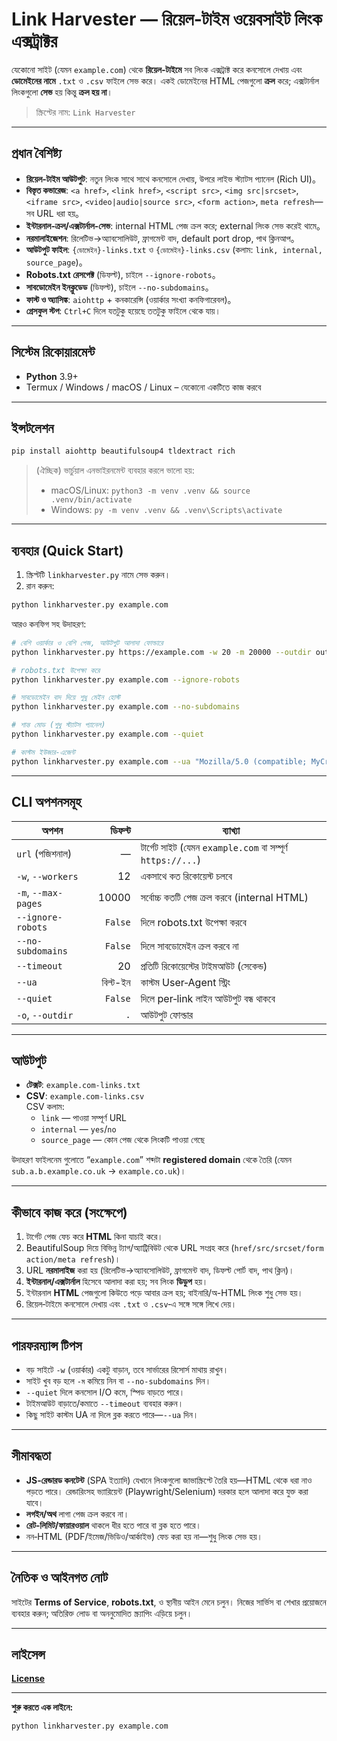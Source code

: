 # Link Harvester — রিয়েল‑টাইম ওয়েবসাইট লিংক এক্সট্রাক্টর

যেকোনো সাইট (যেমন `example.com`) থেকে **রিয়েল‑টাইমে** সব লিংক এক্সট্রাক্ট করে কনসোলে দেখায় এবং **ডোমেইনের নামে** `.txt` ও `.csv` ফাইলে সেভ করে। একই ডোমেইনের HTML পেজগুলো **ক্রল** করে; এক্সটার্নাল লিংকগুলো **সেভ** হয় কিন্তু **ক্রল হয় না**।  

> স্ক্রিপ্টের নাম: `Link Harvester`

---

## প্রধান বৈশিষ্ট্য

- **রিয়েল‑টাইম আউটপুট**: নতুন লিংক সাথে সাথে কনসোলে দেখায়, উপরে লাইভ স্ট্যাটস প্যানেল (Rich UI)。
- **বিস্তৃত কভারেজ**: `<a href>`, `<link href>`, `<script src>`, `<img src|srcset>`, `<iframe src>`, `<video|audio|source src>`, `<form action>`, `meta refresh`—সব URL ধরা হয়。
- **ইন্টারনাল‑ক্রল/এক্সটার্নাল‑সেভ**: internal HTML পেজ ক্রল করে; external লিংক সেভ করেই থামে。
- **নরমালাইজেশন**: রিলেটিভ→অ্যাবসোলিউট, ফ্রাগমেন্ট বাদ, default port drop, পাথ ক্লিনআপ。
- **আউটপুট ফাইল**: `{ডোমেইন}-links.txt` ও `{ডোমেইন}-links.csv` (কলাম: `link, internal, source_page`)。
- **Robots.txt রেসপেক্ট** (ডিফল্ট), চাইলে `--ignore-robots`。
- **সাবডোমেইন ইনক্লুডেড** (ডিফল্ট), চাইলে `--no-subdomains`。
- **ফাস্ট ও অ্যাসিঙ্ক**: `aiohttp` + কনকারেন্সি (ওয়ার্কার সংখ্যা কনফিগারেবল)。
- **গ্রেসফুল স্টপ**: `Ctrl+C` দিলে যতটুকু হয়েছে ততটুকু ফাইলে থেকে যায়।

---

## সিস্টেম রিকোয়ারমেন্ট

- **Python** 3.9+
- Termux / Windows / macOS / Linux – যেকোনো একটিতে কাজ করবে

---

## ইন্সটলেশন

```bash
pip install aiohttp beautifulsoup4 tldextract rich
```

> (ঐচ্ছিক) ভার্চুয়াল এনভাইরনমেন্ট ব্যবহার করলে ভালো হয়:
>
> - macOS/Linux: `python3 -m venv .venv && source .venv/bin/activate`
> - Windows: `py -m venv .venv && .venv\Scripts\activate`

---

## ব্যবহার (Quick Start)

1) স্ক্রিপ্টটি `linkharvester.py` নামে সেভ করুন।  
2) রান করুন:

```bash
python linkharvester.py example.com
```

আরও কনফিগ সহ উদাহরণ:

```bash
# বেশি ওয়ার্কার ও বেশি পেজ, আউটপুট আলাদা ফোল্ডারে
python linkharvester.py https://example.com -w 20 -m 20000 --outdir outputs

# robots.txt উপেক্ষা করে
python linkharvester.py example.com --ignore-robots

# সাবডোমেইন বাদ দিয়ে শুধু মেইন হোস্ট
python linkharvester.py example.com --no-subdomains

# শান্ত মোড (শুধু স্ট্যাটস প্যানেল)
python linkharvester.py example.com --quiet

# কাস্টম ইউজার-এজেন্ট
python linkharvester.py example.com --ua "Mozilla/5.0 (compatible; MyCrawler/1.0)"
```

---

## CLI অপশনসমূহ

| অপশন | ডিফল্ট | ব্যাখ্যা |
|---|---:|---|
| `url` (পজিশনাল) | — | টার্গেট সাইট (যেমন `example.com` বা সম্পূর্ণ `https://...`) |
| `-w`, `--workers` | 12 | একসাথে কত রিকোয়েস্ট চলবে |
| `-m`, `--max-pages` | 10000 | সর্বোচ্চ কতটি পেজ ক্রল করবে (internal HTML) |
| `--ignore-robots` | `False` | দিলে robots.txt উপেক্ষা করবে |
| `--no-subdomains` | `False` | দিলে সাবডোমেইন ক্রল করবে না |
| `--timeout` | 20 | প্রতিটি রিকোয়েস্টের টাইমআউট (সেকেন্ড) |
| `--ua` | বিল্ট-ইন | কাস্টম User‑Agent স্ট্রিং |
| `--quiet` | `False` | দিলে per‑link লাইন আউটপুট বন্ধ থাকবে |
| `-o`, `--outdir` | `.` | আউটপুট ফোল্ডার |

---

## আউটপুট

- **টেক্সট**: `example.com-links.txt`  
- **CSV**: `example.com-links.csv`  
  CSV কলাম:  
  - `link` — পাওয়া সম্পূর্ণ URL  
  - `internal` — `yes`/`no`  
  - `source_page` — কোন পেজ থেকে লিংকটি পাওয়া গেছে

উদাহরণ ফাইলনেম গুলোতে “`example.com`” শব্দটা **registered domain** থেকে তৈরি (যেমন `sub.a.b.example.co.uk` → `example.co.uk`)।

---

## কীভাবে কাজ করে (সংক্ষেপে)

1. টার্গেট পেজ ফেচ করে **HTML** কিনা যাচাই করে।  
2. BeautifulSoup দিয়ে বিভিন্ন ট্যাগ/অ্যাট্রিবিউট থেকে URL সংগ্রহ করে (`href/src/srcset/form action/meta refresh`)।  
3. URL **নরমালাইজ** করা হয় (রিলেটিভ→অ্যাবসোলিউট, ফ্রাগমেন্ট বাদ, ডিফল্ট পোর্ট বাদ, পাথ ক্লিন)।  
4. **ইন্টারনাল/এক্সটার্নাল** হিসেবে আলাদা করা হয়; সব লিংক **ডিডুপ** হয়।  
5. ইন্টারনাল **HTML** পেজগুলো কিউতে পড়ে আবার ক্রল হয়; বাইনারি/অ-HTML লিংক শুধু সেভ হয়।  
6. রিয়েল‑টাইমে কনসোলে দেখায় এবং `.txt` ও `.csv`‑এ সঙ্গে সঙ্গে লিখে দেয়।

---

## পারফরম্যান্স টিপস

- বড় সাইটে `-w` (ওয়ার্কার) একটু বাড়ান, তবে সার্ভারের রিসোর্স মাথায় রাখুন।  
- সাইট খুব বড় হলে `-ম` কমিয়ে নিন বা `--no-subdomains` দিন।  
- `--quiet` দিলে কনসোল I/O কমে, স্পিড বাড়তে পারে।  
- টাইমআউট বাড়াতে/কমাতে `--timeout` ব্যবহার করুন।  
- কিছু সাইট কাস্টম UA না দিলে ব্লক করতে পারে—`--ua` দিন।

---

## সীমাবদ্ধতা

- **JS‑রেন্ডারড কনটেন্ট** (SPA ইত্যাদি) যেখানে লিংকগুলো জাভাস্ক্রিপ্টে তৈরি হয়—HTML থেকে ধরা নাও পড়তে পারে। রেন্ডারিংসহ ভ্যারিয়েন্ট (Playwright/Selenium) দরকার হলে আলাদা করে যুক্ত করা যাবে।  
- **লগইন/অথ** লাগা পেজ ক্রল করবে না।  
- **রেট‑লিমিট/ফায়ারওয়াল** থাকলে ধীর হতে পারে বা ব্লক হতে পারে।  
- নন‑HTML (PDF/ইমেজ/ভিডিও/আর্কাইভ) ফেচ করা হয় না—শুধু লিংক সেভ হয়।

---

## নৈতিক ও আইনগত নোট

সাইটের **Terms of Service**, **robots.txt**, ও স্থানীয় আইন মেনে চলুন। নিজের সার্ভিস বা শেখার প্রয়োজনে ব্যবহার করুন; অতিরিক্ত লোড বা অননুমোদিত স্ক্র্যাপিং এড়িয়ে চলুন।

---

## লাইসেন্স

[**License**](https://github.com/DeV1LN1H4d/LinkHarvester/blob/main/LICENSE)

---

**শুরু করতে এক লাইনে:**

```bash
python linkharvester.py example.com
```
